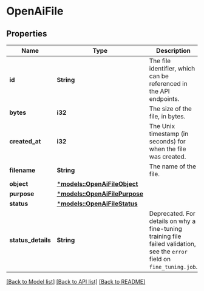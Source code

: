 # OpenAiFile

## Properties
Name | Type | Description | Notes
------------ | ------------- | ------------- | -------------
**id** | **String** | The file identifier, which can be referenced in the API endpoints. | 
**bytes** | **i32** | The size of the file, in bytes. | 
**created_at** | **i32** | The Unix timestamp (in seconds) for when the file was created. | 
**filename** | **String** | The name of the file. | 
**object** | [***models::OpenAiFileObject**](OpenAIFile_object.md) |  | 
**purpose** | [***models::OpenAiFilePurpose**](OpenAIFile_purpose.md) |  | 
**status** | [***models::OpenAiFileStatus**](OpenAIFile_status.md) |  | 
**status_details** | **String** | Deprecated. For details on why a fine-tuning training file failed validation, see the `error` field on `fine_tuning.job`. | [optional] [default to None]

[[Back to Model list]](../README.md#documentation-for-models) [[Back to API list]](../README.md#documentation-for-api-endpoints) [[Back to README]](../README.md)


